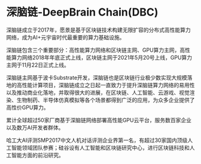# 

# 深脑链-DeepBrain Chain(DBC)

深脑链成立于2017年，愿景是基于区块链技术构建无限扩容的分布式高性能算力网络，成为AI+元宇宙时代最重要的算力基础设施。

深脑链包含三个重要部分：高性能算力网络和区块链主网、GPU算力主网，高性能算力网络2018年年底正式上线，区块链主网于2021年5月20号上线，GPU算力主网于11月22日正式上线。

深脑链主网基于波卡Substrate开发，深脑链也是区块链行业极少数实现大规模落地的高性能计算项目，深脑链成立之日起一直致力于提升深脑链算力网络的易用性以及推动商业化落地，并取得很大的进展，在区块链、人工智能、云游戏、视觉渲染、生物制药、半导体仿真模拟等各个场景都得到广泛的应用，为众多企业提供了高性价GPU算力。

累计全球超过50家厂商基于深脑链网络部署高性能GPU云平台，服务数百家企业以及数万AI开发者群体。

哈工大AI评测SMP2017中文人机对话评测企业界第一名，有超过30家国内顶级人工智能领域团队参赛；硅谷设有人工智能和区块链研究中心，进行区块链科技和人工智能方面的前沿研究。

